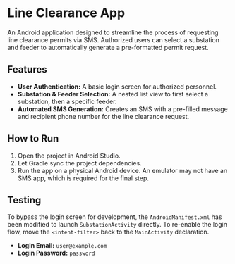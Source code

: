 # Line Clearance App

An Android application designed to streamline the process of requesting line clearance permits via SMS. Authorized users can select a substation and feeder to automatically generate a pre-formatted permit request.

## Features

*   **User Authentication:** A basic login screen for authorized personnel.
*   **Substation & Feeder Selection:** A nested list view to first select a substation, then a specific feeder.
*   **Automated SMS Generation:** Creates an SMS with a pre-filled message and recipient phone number for the line clearance request.

## How to Run

1.  Open the project in Android Studio.
2.  Let Gradle sync the project dependencies.
3.  Run the app on a physical Android device. An emulator may not have an SMS app, which is required for the final step.

## Testing

To bypass the login screen for development, the `AndroidManifest.xml` has been modified to launch `SubstationActivity` directly. To re-enable the login flow, move the `<intent-filter>` back to the `MainActivity` declaration.

*   **Login Email:** `user@example.com`
*   **Login Password:** `password`
